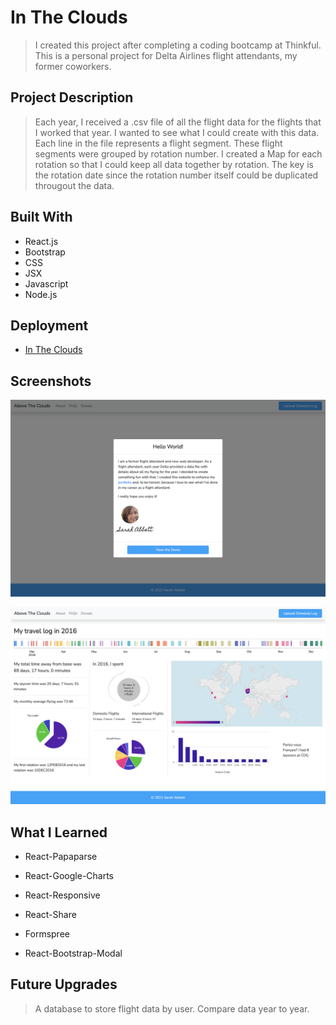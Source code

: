 # In The Clouds

> I created this project after completing a coding bootcamp at Thinkful. This is a personal project for Delta Airlines flight attendants, my former coworkers.

## Project Description

> Each year, I received a .csv file of all the flight data for the flights that I worked that year. I wanted to see what I could create with this data.
> Each line in the file represents a flight segment. These flight segments were grouped by rotation number. I created a Map for each rotation so that I could keep all data together by rotation. The key is the rotation date since the rotation number itself could be duplicated througout the data.

## Built With

- React.js
- Bootstrap
- CSS
- JSX
- Javascript
- Node.js

## Deployment

- [In The Clouds](https://above-the-clouds.vercel.app/)

## Screenshots

![Screenshot](./src/images/modal.png)

![Screenshot](./src/images/dashboard.png)

## What I Learned

- React-Papaparse

- React-Google-Charts

- React-Responsive

- React-Share

- Formspree

- React-Bootstrap-Modal

## Future Upgrades

> A database to store flight data by user.
> Compare data year to year.

